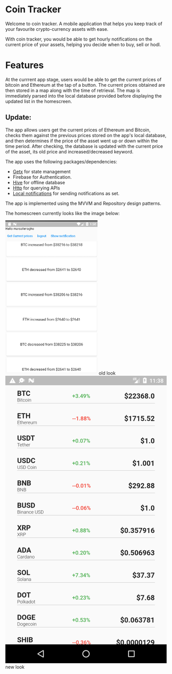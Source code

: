 # Coin Tracker

Welcome to coin tracker. A mobile application that helps you keep track of your favourite crypto-currency assets with ease. 


With coin tracker, you would be able to get hourly notifications on the current price of your assets, helping you decide when to buy, sell or hodl.

# Features

At the currrent app stage, users would be able to get the current prices of bitcoin and Ethereum at the tap of a button. 
The current prices obtained are then stored in a map along with the time of retrieval. The map is immediately parsed into the local database provided before displaying the updated list in the homescreen. 
## Update:
The app allows users get the current prices of Ethereum and Bitcoin, checks them against the previous prices stored on the app's local database, and then determines if the price of the asset went up or down within the time period. After checking, the database is updated with the current price of the asset, its old price and increased/decreased keyword.


The app uses the following packages/dependencies:

* <a href="https://pub.dev/packages/get" target="_blank">Getx</a> for state management
* Firebase for Authentication.
* <a href="https://pub.dev/packages/hive" target="_blank">Hive</a> for offline database
* <a href="https://pub.dev/packages/http" target="_blank">Http</a> for querying APIs
* <a href="https://pub.dev/packages/flutter_local_notifications"> Local notifications</a> for sending notifications as set.

The app is implemented using the MVVM and Repository design patterns.



The homescreen currently looks like the image below:

<img src="./cointracker.png"> old look
<img src="./new_look.png"> new look